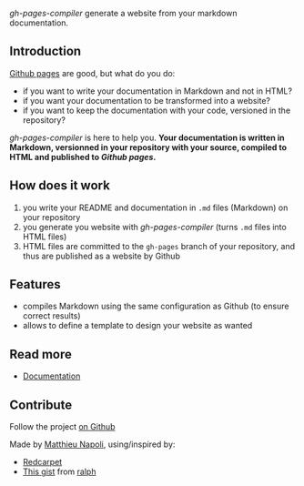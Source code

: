*gh-pages-compiler* generate a website from your markdown documentation.

## Introduction

[Github pages](http://pages.github.com/) are good, but what do you do:

* if you want to write your documentation in Markdown and not in HTML?
* if you want your documentation to be transformed into a website?
* if you want to keep the documentation with your code, versioned in the repository?

*gh-pages-compiler* is here to help you. **Your documentation is written in Markdown,
versionned in your repository with your source, compiled to HTML and published to *Github pages*.**

## How does it work

1. you write your README and documentation in `.md` files (Markdown) on your repository
2. you generate you website with *gh-pages-compiler* (turns `.md` files into HTML files)
4. HTML files are committed to the `gh-pages` branch of your repository, and thus are published as a website by Github

## Features

* compiles Markdown using the same configuration as Github (to ensure correct results)
* allows to define a template to design your website as wanted

## Read more

* [Documentation](doc/index)

## Contribute

Follow the project [on Github](https://github.com/mnapoli/gh-pages-compiler/)

Made by [Matthieu Napoli](https://github.com/mnapoli), using/inspired by:

* [Redcarpet](https://github.com/vmg/redcarpet)
* [This gist](https://gist.github.com/1300939) from [ralph](https://gist.github.com/ralph)
